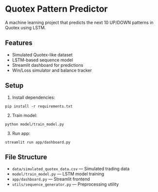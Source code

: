 
# Quotex Pattern Predictor

A machine learning project that predicts the next 10 UP/DOWN patterns in Quotex using LSTM.

## Features
- Simulated Quotex-like dataset
- LSTM-based sequence model
- Streamlit dashboard for predictions
- Win/Loss simulator and balance tracker

## Setup

1. Install dependencies:
```
pip install -r requirements.txt
```

2. Train model:
```
python model/train_model.py
```

3. Run app:
```
streamlit run app/dashboard.py
```

## File Structure
- `data/simulated_quotex_data.csv` — Simulated trading data
- `model/train_model.py` — LSTM model training
- `app/dashboard.py` — Streamlit frontend
- `utils/sequence_generator.py` — Preprocessing utility
